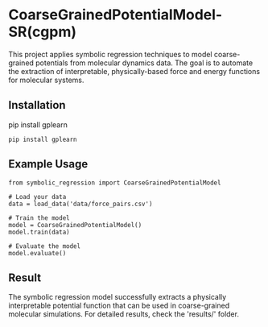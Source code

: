 # CoarseGrainedPotentialModel-SR(cgpm)
This project applies symbolic regression techniques to model coarse-grained potentials from molecular dynamics data. The goal is to automate the extraction of interpretable, physically-based force and energy functions for molecular systems.

## Installation
pip install gplearn
````
pip install gplearn
````
## Example Usage
````
from symbolic_regression import CoarseGrainedPotentialModel

# Load your data
data = load_data('data/force_pairs.csv')

# Train the model
model = CoarseGrainedPotentialModel()
model.train(data)

# Evaluate the model
model.evaluate()

````

## Result
The symbolic regression model successfully extracts a physically interpretable potential function that can be used in coarse-grained molecular simulations. For detailed results, check the 'results/' folder.
